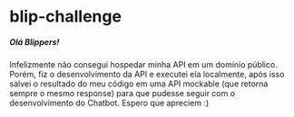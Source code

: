 # blip-challenge
<h5>Olá Blippers!</h5>
Infelizmente não consegui hospedar minha API em um domínio público. Porém, fiz o desenvolvimento da API e executei ela localmente, após isso salvei o resultado do meu código em uma API mockable (que retorna sempre o mesmo response) para que pudesse seguir com o desenvolvimento do Chatbot. Espero que apreciem :)

